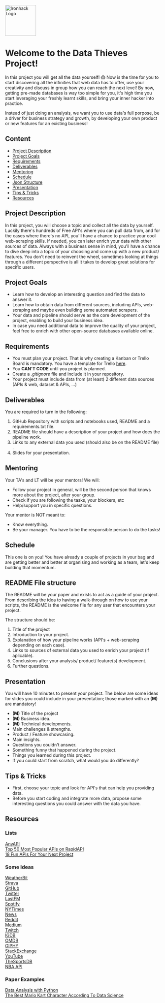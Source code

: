 <img src="https://bit.ly/2VnXWr2" alt="Ironhack Logo" width="100"/>

# Welcome to the Data Thieves Project!

In this project you will get all the data yourself! :scream:
Now is the time for you to start discovering all the infinities that web data has to offer, use your creativity and discuss in group how you can reach the next level!
By now, getting pre-made databases is way too simple for you, it's high time you start leveraging your freshly learnt skills, and bring your inner hacker into practice. 

Instead of just doing an analysis, we want you to use data's full porpose, be a driver for business strategy and growth, by developing your own product or new features for an existing business!

## Content

- [Project Description](#project-description)
- [Project Goals](#project-goals)
- [Requirements](#requirements)
- [Deliverables](#deliverables)
- [Mentoring](#mentoring)
- [Schedule](#schedule)
- [Json Structure](#json-structure)
- [Presentation](#presentation)
- [Tips & Tricks](#tips-&-tricks)
- [Resources](#resources)

<a name="project-description"></a>

## Project Description

In this project, you will choose a topic and collect all the data by yourself. Luckily there's hundreds of Free API's where you can pull data from, and for the cases where there's no API, you'll have a chance to practice your cool web-scraping skills.
If needed, you can later enrich your data with other sources of data.
Always with a business sense in mind, you'll have a chance to dive deep into a topic of your choosing and come up with a new product/ features. 
You don't need to reinvent the wheel, sometimes looking at things through a different perspective is all it takes to develop great solutions for specific users.

<a name="project-goals"></a>

## Project Goals

- Learn how to develop an interesting question and find the data to answer it.
- Learn how to obtain data from different sources, including APIs, web-scraping and maybe even building some automated scrapers.
- Your data and pipeline should serve as the core development of the project, enabling to build your business idea.
- In case you need additional data to improve the quality of your project, feel free to enrich with other open-source databases available online.

<a name="requirements"></a>

## Requirements

- You must plan your project. That is why creating a Kanban or Trello Board is mandatory. You have a template for Trello [here](https://trello.com/b/26Wr3pVF/project-3-data-thief).
- You **CAN'T CODE** until you project is planned.
- Create a _.gitignore_ file and include it in your repository.
- Your project must include data from (at least) 2 different data sources (APIs & web, dataset & APIs, ...)

<a name="deliverables"></a>

## Deliverables

You are required to turn in the following:

1. GitHub Repository with scripts and notebooks used, README and a requirements.txt file.
2. README file should have a description of your project and how does the pipeline work.
3. Links to any external data you used (should also be on the README file) .
6. Slides for your presentation.

<a name="mentoring"></a>

## Mentoring

Your TA's and  LT will be your mentors!
We will:

- Follow your project in general, will be the second person that knows more about the project, after your group.
- Check if you are following the tasks, your blockers, etc
- Help/support you in specific questions.

Your mentor is NOT meant to:

- Know everything.
- Be your manager. You have to be the responsible person to do the tasks!

<a name="schedule"></a>

## Schedule

This one is on you! You have already a couple of projects in your bag and are getting better and better at organising and working as a team, let's keep building that momentum.

<a name="json-structure"></a>

## README File structure

The README will be your paper and exists to act as a guide of your project. From describing the idea to having a walk-through on how to use your scripts, the README is the welcome file for any user that encounters your project.

The structure should be:

1. Title of the project
2. Introduction to your project.
3. Explanation of how your pipeline works (API's + web-scraping depending on each case).
4. Links to sources of external data you used to enrich your project (if aplicable).
5. Conclusions after your analysis/ product/ feature(s) development.
6. Further questions.

<a name="presentation"></a>

## Presentation

You will have 10 minutes to present your project. The below are some ideas for slides you could include in your presentation; those marked with an **(M)** are mandatory!

- **(M)** Title of the project
- **(M)** Business idea.
- **(M)** Technical developments.
- Main challenges & strengths.
- Product / Feature showcasing.
- Main insights.
- Questions you couldn't answer.
- Something funny that happened during the project.
- Things you learned during this project.
- If you could start from scratch, what would you do differently?

<a name="tips-&-tricks"></a>

## Tips & Tricks

- First, choose your topic and look for API's that can help you providing data.
- Before you start coding and integrate more data, propose some interesting questions you could answer with the data you have.

<a name="resources"></a>

## Resources

### Lists

[AnyAPI](https://any-api.com/)  
[Top 50 Most Popular APIs on RapidAPI](https://blog.rapidapi.com/most-popular-apis/)  
[18 Fun APIs For Your Next Project](https://medium.com/@vicbergquist/18-fun-apis-for-your-next-project-8008841c7be9)

### Some Ideas

[WeatherBit](https://www.weatherbit.io/api)  
[Strava](https://developers.strava.com/docs/reference/)  
[GitHub](https://developer.github.com/v3/)  
[Twitter](https://developer.twitter.com/en/docs.html)  
[LastFM](https://www.last.fm/api)  
[Spotify](https://developer.spotify.com/documentation/web-api/reference/)  
[NYTimes](https://web.archive.org/web/20150325135221/http://developer.nytimes.com/docs/times_newswire_api/)  
[News](https://newsapi.org/docs)  
[Reddit](https://github.com/reddit-archive/reddit/wiki/API)  
[Medium](https://github.com/Medium/medium-api-docs)  
[Twitch](https://dev.twitch.tv/docs/api/reference)  
[IGDB](https://api-docs.igdb.com/)  
[OMDB](http://www.omdbapi.com/)  
[GIPHY](https://developers.giphy.com/docs/)  
[StackExchange](https://api.stackexchange.com/docs)  
[YouTube](https://developers.google.com/youtube/v3/docs/)  
[TheSportsDB](https://github.com/enen92/script.module.thesportsdb)  
[NBA API](https://pypi.org/project/nba-api/)

### Paper Examples

[Data Analysis with Python](https://medium.com/@williamkoehrsen/data-analysis-with-python-19434f5d6324)  
[The Best Mario Kart Character According To Data Science](https://medium.com/civis-analytics/the-best-mario-kart-character-according-to-data-science-7dfb65d4c18e)
